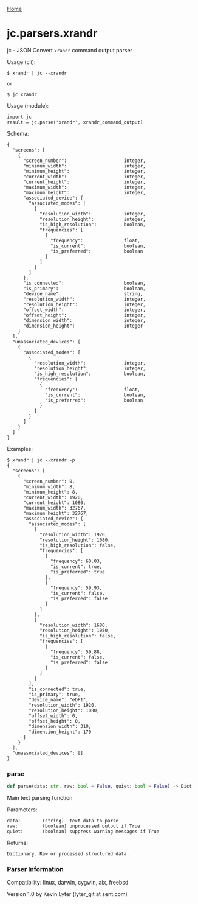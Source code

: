 [Home](https://kellyjonbrazil.github.io/jc/)
<a id="jc.parsers.xrandr"></a>

# jc.parsers.xrandr

jc - JSON Convert `xrandr` command output parser

Usage (cli):

    $ xrandr | jc --xrandr

    or

    $ jc xrandr

Usage (module):

    import jc
    result = jc.parse('xrandr', xrandr_command_output)

Schema:

    {
      "screens": [
        {
          "screen_number":                     integer,
          "minimum_width":                     integer,
          "minimum_height":                    integer,
          "current_width":                     integer,
          "current_height":                    integer,
          "maximum_width":                     integer,
          "maximum_height":                    integer,
          "associated_device": {
            "associated_modes": [
              {
                "resolution_width":            integer,
                "resolution_height":           integer,
                "is_high_resolution":          boolean,
                "frequencies": [
                  {
                    "frequency":               float,
                    "is_current":              boolean,
                    "is_preferred":            boolean
                  }
                ]
              }
            ]
          },
          "is_connected":                      boolean,
          "is_primary":                        boolean,
          "device_name":                       string,
          "resolution_width":                  integer,
          "resolution_height":                 integer,
          "offset_width":                      integer,
          "offset_height":                     integer,
          "dimension_width":                   integer,
          "dimension_height":                  integer
        }
      ],
      "unassociated_devices": [
        {
          "associated_modes": [
            {
              "resolution_width":              integer,
              "resolution_height":             integer,
              "is_high_resolution":            boolean,
              "frequencies": [
                {
                  "frequency":                 float,
                  "is_current":                boolean,
                  "is_preferred":              boolean
                }
              ]
            }
          ]
        }
      ]
    }

Examples:

    $ xrandr | jc --xrandr -p
    {
      "screens": [
        {
          "screen_number": 0,
          "minimum_width": 8,
          "minimum_height": 8,
          "current_width": 1920,
          "current_height": 1080,
          "maximum_width": 32767,
          "maximum_height": 32767,
          "associated_device": {
            "associated_modes": [
              {
                "resolution_width": 1920,
                "resolution_height": 1080,
                "is_high_resolution": false,
                "frequencies": [
                  {
                    "frequency": 60.03,
                    "is_current": true,
                    "is_preferred": true
                  },
                  {
                    "frequency": 59.93,
                    "is_current": false,
                    "is_preferred": false
                  }
                ]
              },
              {
                "resolution_width": 1680,
                "resolution_height": 1050,
                "is_high_resolution": false,
                "frequencies": [
                  {
                    "frequency": 59.88,
                    "is_current": false,
                    "is_preferred": false
                  }
                ]
              }
            ],
            "is_connected": true,
            "is_primary": true,
            "device_name": "eDP1",
            "resolution_width": 1920,
            "resolution_height": 1080,
            "offset_width": 0,
            "offset_height": 0,
            "dimension_width": 310,
            "dimension_height": 170
          }
        }
      ],
      "unassociated_devices": []
    }

<a id="jc.parsers.xrandr.parse"></a>

### parse

```python
def parse(data: str, raw: bool = False, quiet: bool = False) -> Dict
```

Main text parsing function

Parameters:

    data:        (string)  text data to parse
    raw:         (boolean) unprocessed output if True
    quiet:       (boolean) suppress warning messages if True

Returns:

    Dictionary. Raw or processed structured data.

### Parser Information
Compatibility:  linux, darwin, cygwin, aix, freebsd

Version 1.0 by Kevin Lyter (lyter_git at sent.com)
